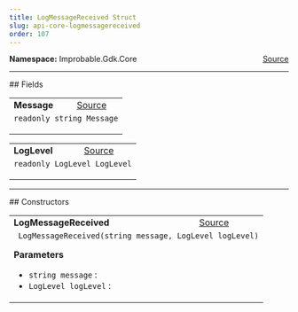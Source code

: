 ```yaml
---
title: LogMessageReceived Struct
slug: api-core-logmessagereceived
order: 107
---
```


<p><b>Namespace:</b> Improbable.Gdk.Core<span style="float: right"><a href="https://www.github.com/spatialos/gdk-for-unity/blob/0.3.3/workers/unity/Packages/io.improbable.gdk.core/Worker/LogMessages.cs/#L5">Source</a></span></p>








</p>
<hr style="width:100%; border-top-color:#d8d8d8" />
## Fields


</p>


<table class="io-api-doc">    <tr>        <td class="io-api-doc-name"><a id="message"></a><b>Message</b></td>        <td class="io-api-doc-source"><a href="https://www.github.com/spatialos/gdk-for-unity/blob/0.3.3/workers/unity/Packages/io.improbable.gdk.core/Worker/LogMessages.cs/#L7">Source</a></td>    </tr>    <tr>        <td class="io-api-doc-content" colspan="2"><code>readonly string Message</code></p></td>    </tr></table>
<table class="io-api-doc">    <tr>        <td class="io-api-doc-name"><a id="loglevel"></a><b>LogLevel</b></td>        <td class="io-api-doc-source"><a href="https://www.github.com/spatialos/gdk-for-unity/blob/0.3.3/workers/unity/Packages/io.improbable.gdk.core/Worker/LogMessages.cs/#L8">Source</a></td>    </tr>    <tr>        <td class="io-api-doc-content" colspan="2"><code>readonly LogLevel LogLevel</code></p></td>    </tr></table>






</p>
<hr style="width:100%; border-top-color:#d8d8d8" />
## Constructors


</p>


<table class="io-api-doc">    <tr>        <td class="io-api-doc-name"><a id="logmessagereceived-string-loglevel"></a><b>LogMessageReceived</b></td>        <td class="io-api-doc-source"><a href="https://www.github.com/spatialos/gdk-for-unity/blob/0.3.3/workers/unity/Packages/io.improbable.gdk.core/Worker/LogMessages.cs/#L10">Source</a></td>    </tr>    <tr>        <td class="io-api-doc-content" colspan="2"><code> LogMessageReceived(string message, LogLevel logLevel)</code></p></p><b>Parameters</b><ul><li><code>string message</code> : </li><li><code>LogLevel logLevel</code> : </li></ul></td>    </tr></table>




